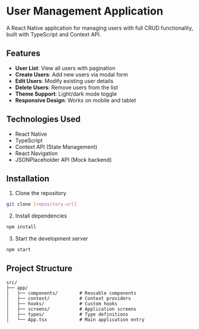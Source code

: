 # User Management Application

A React Native application for managing users with full CRUD functionality, built with TypeScript and Context API.

## Features

- **User List**: View all users with pagination
- **Create Users**: Add new users via modal form
- **Edit Users**: Modify existing user details
- **Delete Users**: Remove users from the list
- **Theme Support**: Light/dark mode toggle
- **Responsive Design**: Works on mobile and tablet

## Technologies Used

- React Native
- TypeScript
- Context API (State Management)
- React Navigation
- JSONPlaceholder API (Mock backend)

## Installation

1. Clone the repository
```bash
git clone [repository-url]
```

2. Install dependencies
```bash
npm install
```

3. Start the development server
```bash
npm start
```

## Project Structure

```
src/
├── app/
│   ├── components/        # Reusable components
│   ├── context/           # Context providers
│   ├── hooks/             # Custom hooks
│   ├── screens/           # Application screens
│   ├── types/             # Type definitions
│   └── App.tsx            # Main application entry
```
